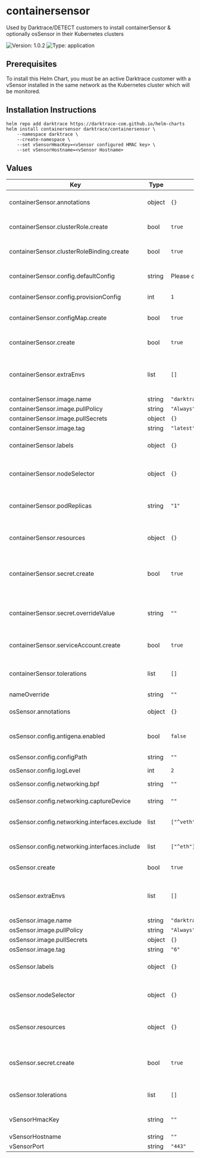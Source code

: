 # containersensor

Used by Darktrace/DETECT customers to install containerSensor & optionally osSensor in their Kubernetes clusters

![Version: 1.0.2](https://img.shields.io/badge/Version-1.0.2-informational?style=flat-square) ![Type: application](https://img.shields.io/badge/Type-application-informational?style=flat-square)

## Prerequisites

To install this Helm Chart, you must be an active Darktrace customer with a vSensor installed in the same network as the Kubernetes cluster which will be monitored.

## Installation Instructions

```console
helm repo add darktrace https://darktrace-com.github.io/helm-charts
helm install containersensor darktrace/containersensor \
    --namespace darktrace \
    --create-namespace \
    --set vSensorHmacKey=<vSensor configured HMAC key> \
    --set vSensorHostname=<vSensor Hostname>
```

## Values

| Key | Type | Default | Description |
|-----|------|---------|-------------|
| containerSensor.annotations | object | `{}` | Annotations added to containerSensor resources |
| containerSensor.clusterRole.create | bool | `true` | Creates containerSensor ClusterRole |
| containerSensor.clusterRoleBinding.create | bool | `true` | Creates containerSensor ClusterRoleBinding |
| containerSensor.config.defaultConfig | string | Please consult values.yaml | Configuration for tracking by pod images in K8s |
| containerSensor.config.provisionConfig | int | `1` | Set Provision Config Level |
| containerSensor.configMap.create | bool | `true` | Creates containerSensor ConfigMap |
| containerSensor.create | bool | `true` | Creates containerSensor Deployment |
| containerSensor.extraEnvs | list | `[]` | Define extra environment variables for containerSensor Deployment |
| containerSensor.image.name | string | `"darktrace/containersensor"` | Image name |
| containerSensor.image.pullPolicy | string | `"Always"` | Image pullPolicy |
| containerSensor.image.pullSecrets | object | `{}` | Image pullSecret |
| containerSensor.image.tag | string | `"latest"` | Image tag |
| containerSensor.labels | object | `{}` | Labels added to containerSensor resources |
| containerSensor.nodeSelector | object | `{}` | Define nodeSelector for containerSensor Deployment |
| containerSensor.podReplicas | string | `"1"` | Set number of replicas for containerSensor Deployment |
| containerSensor.resources | object | `{}` | Override resources for containerSensor Deployment |
| containerSensor.secret.create | bool | `true` | Disable if creating the secret separate from Helm Chart installation |
| containerSensor.secret.overrideValue | string | `""` | Optional override for the Darktrace Token value used by containerSensor |
| containerSensor.serviceAccount.create | bool | `true` | Creates containerSensor ServiceAccount |
| containerSensor.tolerations | list | `[]` | Define tolerations for containerSensor Deployment |
| nameOverride | string | `""` |  |
| osSensor.annotations | object | `{}` | Annotations added to the osSensor resources |
| osSensor.config.antigena.enabled | bool | `false` | Boolean value to enable Antigena capabilities |
| osSensor.config.configPath | string | `""` | Path for generated config file |
| osSensor.config.logLevel | int | `2` | Log Verbosity  |
| osSensor.config.networking.bpf | string | `""` | Berkeley Packet Filter to apply |
| osSensor.config.networking.captureDevice | string | `""` | Device to capture from |
| osSensor.config.networking.interfaces.exclude | list | `["^veth"]` | List of Network Interfaces to exclude |
| osSensor.config.networking.interfaces.include | list | `["^eth"]` | List of Network Interfaces to include |
| osSensor.create | bool | `true` | Creates osSensor DaemonSet |
| osSensor.extraEnvs | list | `[]` | Define extra environment variables for osSensor DaemonSet |
| osSensor.image.name | string | `"darktrace/ossensor"` | Image name |
| osSensor.image.pullPolicy | string | `"Always"` | Image pullPolicy |
| osSensor.image.pullSecrets | object | `{}` | Image pullSecret |
| osSensor.image.tag | string | `"6"` | Image tag |
| osSensor.labels | object | `{}` | Labels added to the osSensor resources |
| osSensor.nodeSelector | object | `{}` | Define nodeSelector for osSensor DaemonSet |
| osSensor.resources | object | `{}` | Override resources for osSensor DaemonSet |
| osSensor.secret.create | bool | `true` | Disable if creating the secret separate from Helm Chart installation |
| osSensor.tolerations | list | `[]` | Define tolerations for osSensor DaemonSet |
| vSensorHmacKey | string | `""` | vSensor configured HMAC key |
| vSensorHostname | string | `""` | vSensor Hostname |
| vSensorPort | string | `"443"` | vSensor Port |
